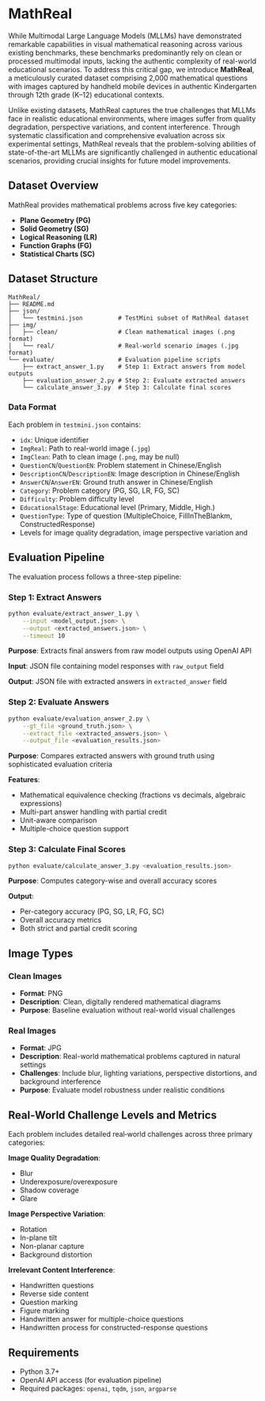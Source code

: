 # MathReal

While Multimodal Large Language Models (MLLMs) have demonstrated remarkable capabilities in visual mathematical reasoning across various existing benchmarks, these benchmarks predominantly rely on clean or processed multimodal inputs, lacking the authentic complexity of real-world educational scenarios. To address this critical gap, we introduce **MathReal**, a meticulously curated dataset comprising 2,000 mathematical questions with images captured by handheld mobile devices in authentic Kindergarten through 12th grade (K–12) educational contexts. 

Unlike existing datasets, MathReal captures the true challenges that MLLMs face in realistic educational environments, where images suffer from quality degradation, perspective variations, and content interference. Through systematic classification and comprehensive evaluation across six experimental settings, MathReal reveals that the problem-solving abilities of state-of-the-art MLLMs are significantly challenged in authentic educational scenarios, providing crucial insights for future model improvements.

## Dataset Overview

MathReal provides mathematical problems across five key categories:
- **Plane Geometry (PG)**
- **Solid Geometry (SG)**
- **Logical Reasoning (LR)**
- **Function Graphs (FG)**
- **Statistical Charts (SC)**

## Dataset Structure

```
MathReal/
├── README.md
├── json/
│   └── testmini.json          # TestMini subset of MathReal dataset
├── img/
│   ├── clean/                 # Clean mathematical images (.png format)
│   └── real/                  # Real-world scenario images (.jpg format)
└── evaluate/                  # Evaluation pipeline scripts
    ├── extract_answer_1.py    # Step 1: Extract answers from model outputs
    ├── evaluation_answer_2.py # Step 2: Evaluate extracted answers
    └── calculate_answer_3.py  # Step 3: Calculate final scores
```

### Data Format

Each problem in `testmini.json` contains:
- `idx`: Unique identifier
- `ImgReal`: Path to real-world image (`.jpg`)
- `ImgClean`: Path to clean image (`.png`, may be null)
- `QuestionCN`/`QuestionEN`: Problem statement in Chinese/English
- `DescriptionCN`/`DescriptionEN`: Image description in Chinese/English
- `AnswerCN`/`AnswerEN`: Ground truth answer in Chinese/English
- `Category`: Problem category (PG, SG, LR, FG, SC)
- `Difficulty`: Problem difficulty level
- `EducationalStage`: Educational level (Primary, Middle, High.)
- `QuestionType`: Type of question (MultipleChoice, FillInTheBlankm, ConstructedResponse)
- Levels for image quality degradation, image perspective variation and

## Evaluation Pipeline

The evaluation process follows a three-step pipeline:

### Step 1: Extract Answers
```bash
python evaluate/extract_answer_1.py \
    --input <model_output.json> \
    --output <extracted_answers.json> \
    --timeout 10
```

**Purpose**: Extracts final answers from raw model outputs using OpenAI API

**Input**: JSON file containing model responses with `raw_output` field

**Output**: JSON file with extracted answers in `extracted_answer` field

### Step 2: Evaluate Answers
```bash
python evaluate/evaluation_answer_2.py \
    --gt_file <ground_truth.json> \
    --extract_file <extracted_answers.json> \
    --output_file <evaluation_results.json> 
```

**Purpose**: Compares extracted answers with ground truth using sophisticated evaluation criteria

**Features**:
- Mathematical equivalence checking (fractions vs decimals, algebraic expressions)
- Multi-part answer handling with partial credit
- Unit-aware comparison
- Multiple-choice question support

### Step 3: Calculate Final Scores
```bash
python evaluate/calculate_answer_3.py <evaluation_results.json>
```

**Purpose**: Computes category-wise and overall accuracy scores

**Output**: 
- Per-category accuracy (PG, SG, LR, FG, SC)
- Overall accuracy metrics
- Both strict and partial credit scoring

## Image Types

### Clean Images 
- **Format**: PNG
- **Description**: Clean, digitally rendered mathematical diagrams
- **Purpose**: Baseline evaluation without real-world visual challenges

### Real Images 
- **Format**: JPG  
- **Description**: Real-world mathematical problems captured in natural settings
- **Challenges**: Include blur, lighting variations, perspective distortions, and background interference
- **Purpose**: Evaluate model robustness under realistic conditions

## Real‑World Challenge Levels and Metrics

Each problem includes detailed real‑world challenges across three primary categories:

**Image Quality Degradation**:
- Blur
- Underexposure/overexposure
- Shadow coverage
- Glare

**Image Perspective Variation**:
- Rotation
- In-plane tilt
- Non-planar capture
- Background distortion

**Irrelevant Content Interference**:
- Handwritten questions
- Reverse side content
- Question marking
- Figure marking
- Handwritten answer for multiple-choice questions
- Handwritten process for constructed-response questions

## Requirements

- Python 3.7+
- OpenAI API access (for evaluation pipeline)
- Required packages: `openai`, `tqdm`, `json`, `argparse`
